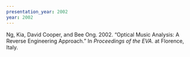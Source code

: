 ```yaml
---
presentation_year: 2002
year: 2002
---
```


Ng, Kia, David Cooper, and Bee Ong. 2002. “Optical Music Analysis: A Reverse Engineering Approach.” In <i>Proceedings of the EVA</i>. at Florence, Italy.